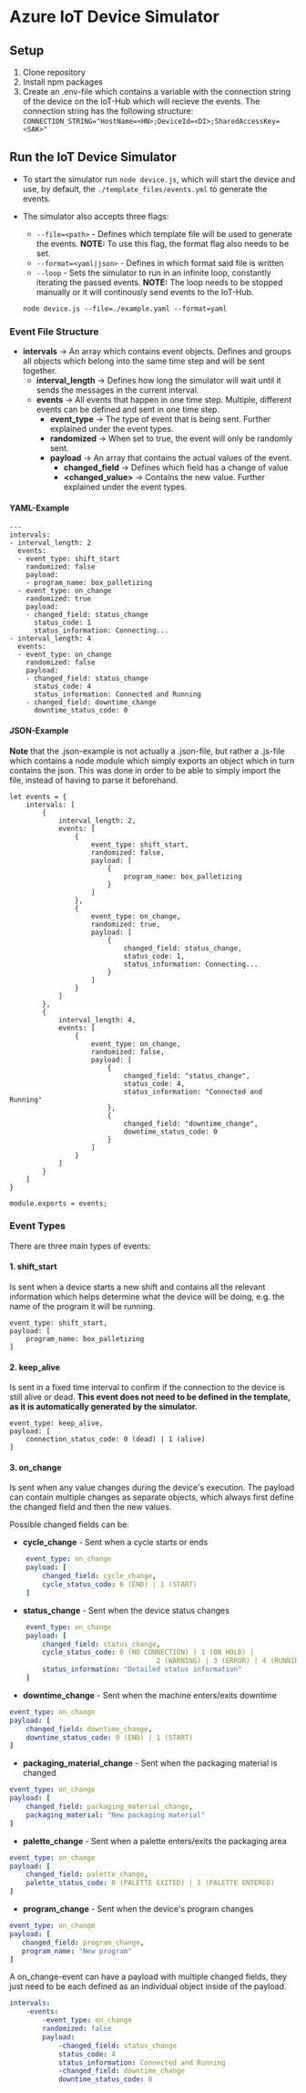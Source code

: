 # Azure IoT Device Simulator
## Setup
1. Clone repository
2. Install npm packages 
3. Create an .env-file which contains a variable with the connection string of the device on the IoT-Hub which will recieve the events. The connection string has the following structure:
`CONNECTION_STRING="HostName=<HN>;DeviceId=<DI>;SharedAccessKey=<SAK>"`

## Run the IoT Device Simulator
- To start the simulator run `node device.js`, which will start the device and use, by default, the `./template_files/events.yml` to generate the events. 

- The simulator also accepts three flags:
	- `--file=<path>` - Defines which template file will be used to generate the events. **NOTE:** To use this flag, the format flag also needs to be set.
	- `--format=<yaml|json>` - Defines in which format said file is written
    - `--loop` - Sets the simulator to run in an infinite loop, constantly iterating the passed events. **NOTE:** The loop needs to be stopped manually or it will continously send events to the IoT-Hub.

	`node device.js --file=./example.yaml --format=yaml`

### Event File Structure

- **intervals** -> An array which contains event objects. Defines and groups all objects which belong into the same time step and will be sent together. 
    - **interval_length** -> Defines how long the simulator will wait until it sends the messages in the current interval.
	- **events** -> All events that happen in one time step. Multiple, different events can be defined and sent in one time step.
		- **event_type** -> The type of event that is being sent. Further explained under the event types.
        - **randomized** -> When set to true, the event will only be randomly sent.
		- **payload** -> An array that contains the actual values of the event.
			- **changed_field** -> Defines which field has a change of value
			- **<changed_value>** -> Contains the new value. Further explained under the event types.
			
####  YAML-Example
    ---
    intervals:
    - interval_length: 2
      events:
      - event_type: shift_start
        randomized: false
        payload:
        - program_name: box_palletizing
      - event_type: on_change
        randomized: true
        payload:
        - changed_field: status_change
          status_code: 1
          status_information: Connecting...
    - interval_length: 4
      events:
      - event_type: on_change
        randomized: false
        payload:
        - changed_field: status_change
          status_code: 4
          status_information: Connected and Running
        - changed_field: downtime_change
          downtime_status_code: 0
#### JSON-Example
**Note** that the .json-example is not actually a .json-file, but rather a .js-file which contains a node module which simply exports an object which in turn contains the json. This was done in order to be able to simply import the file, instead of having to parse it beforehand. 

    let events = {
        intervals: [
            {
                interval_length: 2,
                events: [
                    {
                        event_type: shift_start,
                        randomized: false,
                        payload: [
                            {
                                program_name: box_palletizing
                            }
                        ]
                    },
                    {
                        event_type: on_change,
                        randomized: true,
                        payload: [
                            {
                                changed_field: status_change,
                                status_code: 1,
                                status_information: Connecting...
                            }
                        ]
                    }
                ]
            },
            {
                interval_length: 4,
                events: [
                    {
                        event_type: on_change,
                        randomized: false,
                        payload: [
                            {
                                changed_field: "status_change",
                                status_code: 4,
                                status_information: "Connected and Running"
                            },
                            {
                                changed_field: "downtime_change",
                                downtime_status_code: 0
                            }
                        ]
                    }
                ]
            }
        ]
    }
    
    module.exports = events;

### Event Types
There are three main types of events:
#### 1. shift_start
Is sent when a device starts a new shift and contains all the relevant information which helps determine what the device will be doing, e.g. the name of the program it will be running.

    event_type: shift_start,
    payload: [
		program_name: box_palletizing
    ]
#### 2. keep_alive
Is sent in a fixed time interval to confirm if the connection to the device is still alive or dead. **This event does not need to be defined in the template, as it is automatically generated by the simulator.** 

    event_type: keep_alive,
	payload: [
		connection_status_code: 0 (dead) | 1 (alive)
	]

#### 3. on_change
Is sent when any value changes during the device's execution. The payload can contain multiple changes as separate objects, which always first define the changed field and then the new values. 

Possible changed fields can be:
- **cycle_change** - Sent when a cycle starts or ends
```yaml
    event_type: on_change
    payload: [
    	changed_field: cycle_change,
    	cycle_status_code: 0 (END) | 1 (START)
    ]
```
- **status_change** - Sent when the device status changes
```yaml
    event_type: on_change
    payload: [
    	changed_field: status_change,
    	cycle_status_code: 0 (NO CONNECTION) | 1 (ON HOLD) | 
									2 (WARNING) | 3 (ERROR) | 4 (RUNNING),
		status_information: "Detailed status information"
    ]
```
- **downtime_change** - Sent when the machine enters/exits downtime
```yaml
event_type: on_change
payload: [
	changed_field: downtime_change,
	downtime_status_code: 0 (END) | 1 (START)
]
```
- **packaging_material_change** - Sent when the packaging material is changed
```yaml
event_type: on_change
payload: [
	changed_field: packaging_material_change,
	packaging_material: "New packaging material"
]
```
- **palette_change** - Sent when a palette enters/exits the packaging area
```yaml
event_type: on_change
payload: [
	changed_field: palette_change,
	palette_status_code: 0 (PALETTE EXITED) | 1 (PALETTE ENTERED)
]
```
- **program_change** - Sent when the device's program changes
 ```yaml
event_type: on_change
payload: [
	changed_field: program_change,
	program_name: "New program"
]
```

A on_change-event can have a payload with multiple changed fields, they just need to be each defined as an individual object inside of the payload. 

```yaml
intervals:
	-events:
		-event_type: on_change
        randomized: false
		payload:
			-changed_field: status_change
			status_code: 4
			status_information: Connected and Running
			-changed_field: downtime_change
			downtime_status_code: 0
```
